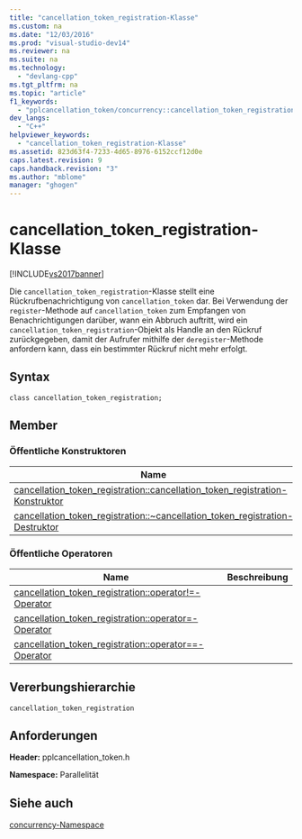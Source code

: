 ```yaml
---
title: "cancellation_token_registration-Klasse"
ms.custom: na
ms.date: "12/03/2016"
ms.prod: "visual-studio-dev14"
ms.reviewer: na
ms.suite: na
ms.technology: 
  - "devlang-cpp"
ms.tgt_pltfrm: na
ms.topic: "article"
f1_keywords: 
  - "pplcancellation_token/concurrency::cancellation_token_registration"
dev_langs: 
  - "C++"
helpviewer_keywords: 
  - "cancellation_token_registration-Klasse"
ms.assetid: 823d63f4-7233-4d65-8976-6152ccf12d0e
caps.latest.revision: 9
caps.handback.revision: "3"
ms.author: "mblome"
manager: "ghogen"
---
```

# cancellation_token_registration-Klasse
[!INCLUDE[vs2017banner](../../../assembler/inline/includes/vs2017banner.md)]

Die `cancellation_token_registration`\-Klasse stellt eine Rückrufbenachrichtigung von `cancellation_token` dar.  Bei Verwendung der `register`\-Methode auf `cancellation_token` zum Empfangen von Benachrichtigungen darüber, wann ein Abbruch auftritt, wird ein `cancellation_token_registration`\-Objekt als Handle an den Rückruf zurückgegeben, damit der Aufrufer mithilfe der `deregister`\-Methode anfordern kann, dass ein bestimmter Rückruf nicht mehr erfolgt.  
  
## Syntax  
  
```  
class cancellation_token_registration;  
```  
  
## Member  
  
### Öffentliche Konstruktoren  
  
|Name|**Beschreibung**|  
|----------|----------------------|  
|[cancellation\_token\_registration::cancellation\_token\_registration\-Konstruktor](../Topic/cancellation_token_registration::cancellation_token_registration%20Constructor.md)||  
|[cancellation\_token\_registration::~cancellation\_token\_registration\-Destruktor](../Topic/cancellation_token_registration::~cancellation_token_registration%20Destructor.md)||  
  
### Öffentliche Operatoren  
  
|Name|**Beschreibung**|  
|----------|----------------------|  
|[cancellation\_token\_registration::operator\!\=\-Operator](../Topic/cancellation_token_registration::operator!=%20Operator.md)||  
|[cancellation\_token\_registration::operator\=\-Operator](../Topic/cancellation_token_registration::operator=%20Operator.md)||  
|[cancellation\_token\_registration::operator\=\=\-Operator](../Topic/cancellation_token_registration::operator==%20Operator.md)||  
  
## Vererbungshierarchie  
 `cancellation_token_registration`  
  
## Anforderungen  
 **Header:** pplcancellation\_token.h  
  
 **Namespace:** Parallelität  
  
## Siehe auch  
 [concurrency\-Namespace](../../../parallel/concrt/reference/concurrency-namespace.md)